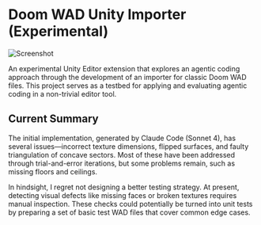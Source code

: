 # Doom WAD Unity Importer (Experimental)

![Screenshot](https://github.com/user-attachments/assets/06aa658e-1570-4385-93f6-5303d1e70e86)

An experimental Unity Editor extension that explores an agentic coding approach
through the development of an importer for classic Doom WAD files. This project
serves as a testbed for applying and evaluating agentic coding in a non-trivial
editor tool.

## Current Summary

The initial implementation, generated by Claude Code (Sonnet 4), has several
issues—incorrect texture dimensions, flipped surfaces, and faulty triangulation
of concave sectors. Most of these have been addressed through trial-and-error
iterations, but some problems remain, such as missing floors and ceilings.

In hindsight, I regret not designing a better testing strategy. At present,
detecting visual defects like missing faces or broken textures requires manual
inspection. These checks could potentially be turned into unit tests by
preparing a set of basic test WAD files that cover common edge cases.
